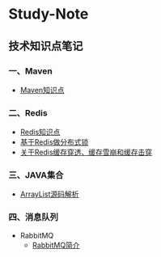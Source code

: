 # Study-Note
## 技术知识点笔记

### 一、Maven

- <a href="/20190708/maven.md" target="_blank">Maven知识点</a>

### 二、Redis

- <a href="/20190709/Redis.md" target="_blank">Redis知识点</a>  
- <a href="/20190711/Redis分布式锁.md" target="_blank">基于Redis做分布式锁</a>
- <a href="/20190711/关于Redis问题.md" target="_blank">关于Redis缓存穿透、缓存雪崩和缓存击穿</a>

### 三、JAVA集合

- <a href="/20190710/ArrayList.md" target="_blank">ArrayList源码解析</a>

### 四、消息队列

- RabbitMQ
  - <a href="/20190713/RabbitMQ简介.md" target="_blank">RabbitMQ简介</a>
